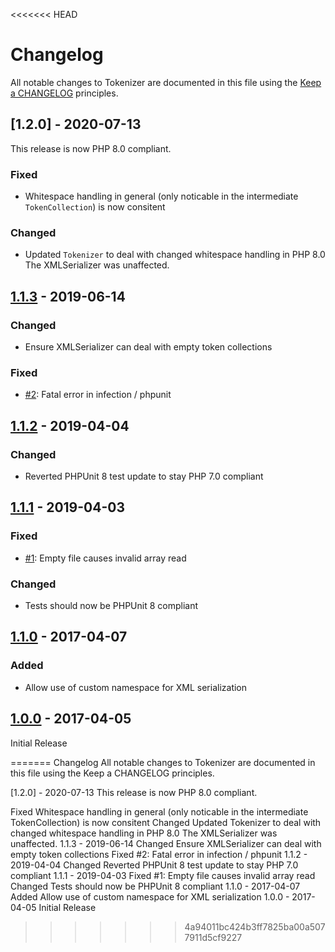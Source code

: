 <<<<<<< HEAD
# Changelog

All notable changes to Tokenizer are documented in this file using the [Keep a CHANGELOG](http://keepachangelog.com/) principles.

## [1.2.0] - 2020-07-13

This release is now PHP 8.0 compliant.

### Fixed

* Whitespace handling in general (only noticable in the intermediate `TokenCollection`) is now consitent  

### Changed

* Updated `Tokenizer` to deal with changed whitespace handling in PHP 8.0
  The XMLSerializer was unaffected.


## [1.1.3] - 2019-06-14

### Changed

* Ensure XMLSerializer can deal with empty token collections

### Fixed

* [#2](https://github.com/theseer/tokenizer/issues/2): Fatal error in infection / phpunit


## [1.1.2] - 2019-04-04

### Changed

* Reverted PHPUnit 8 test update to stay PHP 7.0 compliant


## [1.1.1] - 2019-04-03

### Fixed

* [#1](https://github.com/theseer/tokenizer/issues/1): Empty file causes invalid array read 

### Changed

* Tests should now be PHPUnit 8 compliant


## [1.1.0] - 2017-04-07

### Added

* Allow use of custom namespace for XML serialization


## [1.0.0] - 2017-04-05

Initial Release

[1.1.3]: https://github.com/theseer/tokenizer/compare/1.1.2...1.1.3
[1.1.2]: https://github.com/theseer/tokenizer/compare/1.1.1...1.1.2
[1.1.1]: https://github.com/theseer/tokenizer/compare/1.1.0...1.1.1
[1.1.0]: https://github.com/theseer/tokenizer/compare/1.0.0...1.1.0
[1.0.0]: https://github.com/theseer/tokenizer/compare/b2493e57de80c1b7414219b28503fa5c6b4d0a98...1.0.0
=======
Changelog
All notable changes to Tokenizer are documented in this file using the Keep a CHANGELOG principles.

[1.2.0] - 2020-07-13
This release is now PHP 8.0 compliant.

Fixed
Whitespace handling in general (only noticable in the intermediate TokenCollection) is now consitent
Changed
Updated Tokenizer to deal with changed whitespace handling in PHP 8.0 The XMLSerializer was unaffected.
1.1.3 - 2019-06-14
Changed
Ensure XMLSerializer can deal with empty token collections
Fixed
#2: Fatal error in infection / phpunit
1.1.2 - 2019-04-04
Changed
Reverted PHPUnit 8 test update to stay PHP 7.0 compliant
1.1.1 - 2019-04-03
Fixed
#1: Empty file causes invalid array read
Changed
Tests should now be PHPUnit 8 compliant
1.1.0 - 2017-04-07
Added
Allow use of custom namespace for XML serialization
1.0.0 - 2017-04-05
Initial Release
>>>>>>> 4a94011bc424b3ff7825ba00a5077911d5cf9227
